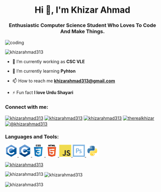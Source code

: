 <h1 align="center">Hi 👋, I'm Khizar Ahmad</h1>
<h3 align="center">Enthusiastic Computer Science Student Who Loves To Code And Make Things.</h3>
<img align="center" alt="coding" width="800" height="600" src="https://camo.githubusercontent.com/c1dcb74cc1c1835b1d716f5051499a2814c683c806b15f04b0eba492863703e9/68747470733a2f2f63646e2e6472696262626c652e636f6d2f75736572732f3733303730332f73637265656e73686f74732f363538313234332f6176656e746f2e676966" />

<p align="left"> <img src="https://komarev.com/ghpvc/?username=khizarahmad313&label=Profile%20views&color=0e75b6&style=flat" alt="khizarahmad313" /> </p>




- 🔭 I’m currently working as **CSC VLE**

- 🌱 I’m currently learning **Pyhton**

- 📫 How to reach me **khizarahmad313@gmail.com**

- ⚡ Fun fact **I love Urdu Shayari**

<h3 align="left">Connect with me:</h3>
<p align="left">
<a href="https://codepen.io/khizarahmad313" target="blank"><img align="center" src="https://raw.githubusercontent.com/rahuldkjain/github-profile-readme-generator/master/src/images/icons/Social/codepen.svg" alt="khizarahmad313" height="30" width="40" /></a>
<a href="https://twitter.com/khizarahmad313" target="blank"><img align="center" src="https://raw.githubusercontent.com/rahuldkjain/github-profile-readme-generator/master/src/images/icons/Social/twitter.svg" alt="khizarahmad313" height="30" width="40" /></a>
<a href="https://linkedin.com/in/khizarahmad313" target="blank"><img align="center" src="https://raw.githubusercontent.com/rahuldkjain/github-profile-readme-generator/master/src/images/icons/Social/linked-in-alt.svg" alt="khizarahmad313" height="30" width="40" /></a>
<a href="https://instagram.com/therealkhizar" target="blank"><img align="center" src="https://raw.githubusercontent.com/rahuldkjain/github-profile-readme-generator/master/src/images/icons/Social/instagram.svg" alt="therealkhizar" height="30" width="40" /></a>
<a href="https://www.hackerrank.com/@khizarahmad313" target="blank"><img align="center" src="https://raw.githubusercontent.com/rahuldkjain/github-profile-readme-generator/master/src/images/icons/Social/hackerrank.svg" alt="@khizarahmad313" height="30" width="40" /></a>
</p>

<h3 align="left">Languages and Tools:</h3>
<p align="left"> <a href="https://www.cprogramming.com/" target="_blank" rel="noreferrer"> <img src="https://raw.githubusercontent.com/devicons/devicon/master/icons/c/c-original.svg" alt="c" width="40" height="40"/> </a> <a href="https://www.w3schools.com/cpp/" target="_blank" rel="noreferrer"> <img src="https://raw.githubusercontent.com/devicons/devicon/master/icons/cplusplus/cplusplus-original.svg" alt="cplusplus" width="40" height="40"/> </a> <a href="https://www.w3schools.com/css/" target="_blank" rel="noreferrer"> <img src="https://raw.githubusercontent.com/devicons/devicon/master/icons/css3/css3-original-wordmark.svg" alt="css3" width="40" height="40"/> </a> <a href="https://www.w3.org/html/" target="_blank" rel="noreferrer"> <img src="https://raw.githubusercontent.com/devicons/devicon/master/icons/html5/html5-original-wordmark.svg" alt="html5" width="40" height="40"/> </a> <a href="https://developer.mozilla.org/en-US/docs/Web/JavaScript" target="_blank" rel="noreferrer"> <img src="https://raw.githubusercontent.com/devicons/devicon/master/icons/javascript/javascript-original.svg" alt="javascript" width="40" height="40"/> </a> <a href="https://www.photoshop.com/en" target="_blank" rel="noreferrer"> <img src="https://raw.githubusercontent.com/devicons/devicon/master/icons/photoshop/photoshop-line.svg" alt="photoshop" width="40" height="40"/> </a> <a href="https://www.python.org" target="_blank" rel="noreferrer"> <img src="https://raw.githubusercontent.com/devicons/devicon/master/icons/python/python-original.svg" alt="python" width="40" height="40"/> </a> </p>

<p align="left"> <a href="https://github.com/ryo-ma/github-profile-trophy"><img src="https://github-profile-trophy.vercel.app/?username=khizarahmad313" alt="khizarahmad313" /></a> </p>

<p><img align="left" src="https://github-readme-stats.vercel.app/api/top-langs?username=khizarahmad313&show_icons=true&locale=en&layout=compact" alt="khizarahmad313" /></p>

<p>&nbsp;<img align="center" src="https://github-readme-stats.vercel.app/api?username=khizarahmad313&show_icons=true&locale=en" alt="khizarahmad313" /></p>

<p><img align="center" src="https://github-readme-streak-stats.herokuapp.com/?user=khizarahmad313&" alt="khizarahmad313" /></p>
